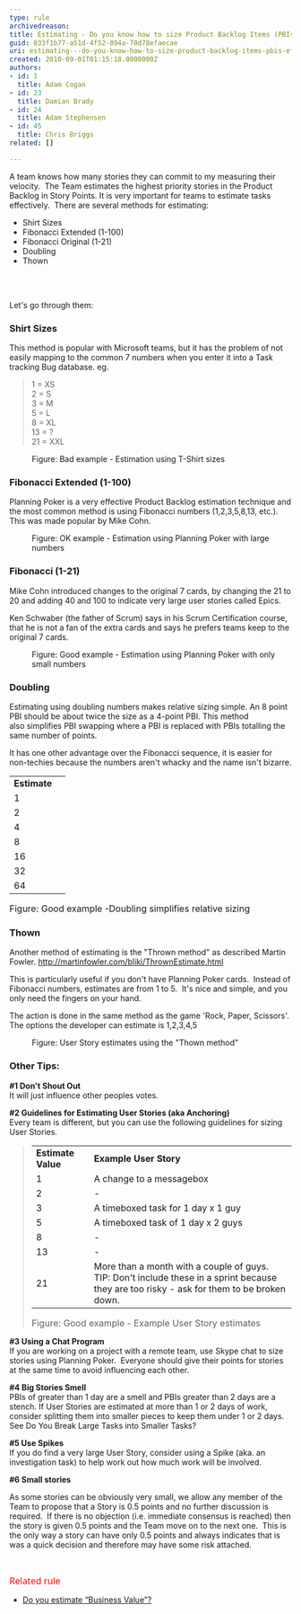 ```yaml
---
type: rule
archivedreason: 
title: Estimating - Do you know how to size Product Backlog Items (PBIs) effectively?
guid: 033f1b77-a51d-4f52-894a-70d78efaecae
uri: estimating---do-you-know-how-to-size-product-backlog-items-pbis-effectively
created: 2010-09-01T01:15:18.0000000Z
authors:
- id: 1
  title: Adam Cogan
- id: 23
  title: Damian Brady
- id: 24
  title: Adam Stephensen
- id: 45
  title: Chris Briggs
related: []

---
```



<p>A team knows how many stories they can commit to my measuring their velocity.&#160; The Team estimates the highest priority stories in the Product Backlog in Story Points. ​It is very important for teams to estimate tasks effectively.&#160; There are several methods for estimating&#58; </p><ul><li>Shirt Sizes</li><li>Fibonacci Extended (1-100)</li><li>Fibonacci Original&#160;(1-21)</li><li>Doubling</li><li>Thown </li></ul>

<br><excerpt class='endintro'></excerpt><br>
<p>Let's go through them&#58;​</p><h3>Shirt Sizes</h3><p>This method is popular with Microsoft teams, but it has the problem of not easily mapping to the common 7 numbers when you enter it into a Task tracking Bug database. eg.</p><blockquote dir="ltr" style="margin-right&#58;0px;"><p>1 = XS<br>2 = S<br>3 = M<br>5 = L<br>8 = XL<br>13 = ?<br>21 = XXL</p></blockquote><dl class="badImage"><dt> 
      <img class="ms-rteCustom-ImageArea" src="/Management/RulesToBetterScrumUsingTFS/PublishingImages/size-stories-bad-example.jpg" alt="" /> 
   </dt><dd>Figure&#58; Bad example - Estimation using T-Shirt sizes</dd></dl><h3>Fibonacci&#160;Extended (1-100)</h3><p>Planning Poker is a very effective Product Backlog estimation technique and the most common method is using Fibonacci numbers (1,2,3,5,8,13, etc.). This was made popular by Mike Cohn.</p><dl class="goodImage"><dt>
      <img class="ms-rteCustom-ImageArea" src="/Management/RulesToBetterScrumUsingTFS/PublishingImages/size-stories-ok-example.jpg" alt="" />
   </dt><dd>Figure&#58; OK example - Estimation using Planning Poker with large numbers</dd></dl><h3>Fibonacci&#160;(1-21)</h3><p>Mike Cohn introduced changes to the original 7 cards, by changing&#160;the 21 to 20 and adding 40 and 100 to indicate very large user stories called Epics.</p><p>Ken Schwaber (the father of Scrum) says in his Scrum Certification course, that he is not a fan of the extra cards and says he prefers teams keep to the original 7 cards.</p><dl class="badImage"><dt>
      <img class="ms-rteCustom-ImageArea" src="/Management/RulesToBetterScrumUsingTFS/PublishingImages/size-stories-good-example.jpg" alt="" /> 
   </dt><dd>Figure&#58; Good example -&#160;Estimation using Planning Poker with only small numbers</dd></dl><h3>Doubling </h3><p>Estimating using doubling numbers makes relative sizing simple. An 8 point PBI should be about twice the size as a 4-point PBI. This method also&#160;simplifies PBI swapping where a PBI is&#160;replaced with PBIs totalling the same number of points. </p><p>It has one other advantage over the Fibonacci sequence, it is easier for non-techies because the numbers aren't whacky and the name isn't bizarre.</p><div><table class="ms-rteCustom-SSWTable"><tbody><tr><td> 
               <strong>Estimate </strong></td><td> 
               <strong></strong></td></tr><tr><td>1</td><td></td></tr><tr><td>2</td><td></td></tr><tr><td>4</td><td></td></tr><tr><td>8</td><td></td></tr><tr><td>16</td><td></td></tr><tr><td>32</td><td></td></tr><tr><td>64</td><td></td></tr></tbody></table></div> 
<font class="ms-rteCustom-FigureGood" size="+0">Figure&#58; Good example -Doubling simplifies relative sizing</font> 
<h3>Thown </h3><p>Another method of estimating is the &quot;Thrown method&quot; as described Martin Fowler. 
   <a href="http&#58;//martinfowler.com/bliki/ThrownEstimate.html">http&#58;//martinfowler.com/bliki/ThrownEstimate.html</a> <img title="You are now leaving SSW" src="/_LAYOUTS/15/Images/SSW/external.gif" alt="" /> <img title="You are now leaving SSW" src="/_LAYOUTS/15/Images/SSW/external.gif" alt="" /></p><p>This is particularly useful if you don't have Planning Poker cards.&#160; Instead of Fibonacci numbers, estimates are from 1 to 5.&#160; It's nice and simple, and you only need the fingers on your hand.</p><p>The action is done in the same method as the game 'Rock, Paper, Scissors'. The options the developer can estimate is 1,2,3,4,5</p><dl class="image"><dt> 
      <img class="ms-rteCustom-ImageArea" src="/Management/RulesToBetterScrumUsingTFS/PublishingImages/fist-method.jpg" alt="" /> 
   </dt><dd>Figure&#58; User Story estimates using the &quot;Thown method&quot;</dd></dl><h3>Other Tips&#58;</h3><p><strong>#1 Don't&#160;Shout Out</strong><br> It will just influence other peoples votes.</p><p>
   <strong>#2 Guidelines for Estimating User Stories (aka Anchoring)</strong> 
   <br> Every team is different, but you can use the following guidelines for sizing User Stories.</p><blockquote dir="ltr" style="margin-right&#58;0px;"><div><table class="ms-rteCustom-SSWTable"><tbody><tr><td> 
                  <strong>Estimate Value</strong></td><td> 
                  <strong>Example User Story</strong></td></tr><tr><td>1</td><td>A change to a messagebox</td></tr><tr><td>2</td><td>-</td></tr><tr><td>3</td><td>A timeboxed task for 1 day x 1 guy</td></tr><tr><td>5</td><td>A timeboxed task of 1 day x 2 guys</td></tr><tr><td>8</td><td>-</td></tr><tr><td>13</td><td>-</td></tr><tr><td>21</td><td>More than a month with a couple of guys.<br>TIP&#58; Don't include these in a sprint because they are too risky - ask for them to be broken down.</td></tr></tbody></table></div> 
   <font class="ms-rteCustom-FigureGood" size="+0">Figure&#58; Good example - Example User Story estimates</font> </blockquote><p>
   <strong>#3&#160;Using a Chat Program</strong><br> If you are working on a project with a remote team, use&#160;Skype chat&#160;to size stories using Planning Poker.&#160; Everyone should give their points for stories at the same time to avoid influencing each other.</p><p> 
   <strong>#4&#160;Big Stories Smell</strong><br> PBIs of greater than 1 day are a smell and PBIs greater than 2 days are a stench. If User Stories are estimated at more than&#160;1 or 2&#160;days of work, consider splitting them into smaller pieces to keep them under 1 or 2 days.&#160; See Do You Break Large Tasks into Smaller Tasks?</p><p> 
   <strong>#5 Use Spikes</strong><br> If you do find a very large User Story, consider using a Spike (aka. an investigation task) to help work out how much work will be involved.</p><p><strong>#6 Small stories</strong></p><p>As some stories can be obviously very small, we allow any member of the Team to propose that a Story is 0.5 points and no further discussion is required.&#160; If there is no objection (i.e. immediate consensus is reached) then the story is given 0.5 points and the Team move on to the next one.&#160; This is the only way a story can have only 0.5 points and always indicates that is was a quick decision and therefore may have some risk attached.</p><p>&#160;</p> ​​<span style="color&#58;#ff0000;line-height&#58;1.4;font-family&#58;&quot;segoe ui&quot;, &quot;trebuchet ms&quot;, tahoma, arial, verdana, sans-serif;font-size&#58;1.15em;">Related rule</span><ul><li><a href="/Management/RulesToBetterScrumUsingTFS/Pages/Estimate-Business-Value.aspx">Do you estimate “Business Value”?​</a></li></ul>


